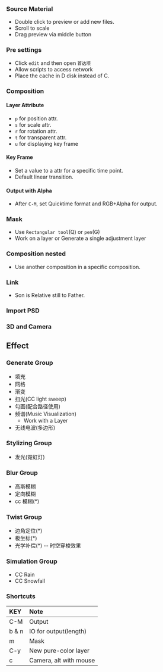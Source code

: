 ### Source Material  
- Double click to preview or add new files.  
- Scroll to scale  
- Drag preview via middle button  


### Pre settings  
- Click `edit` and then open `首选项`  
- Allow scripts to access network  
- Place the cache in D disk instead of C.  

### Composition  

#### Layer Attribute  
- `p` for position attr.  
- `s` for scale attr.  
- `r` for rotation attr.  
- `t` for transparent attr.  
- `u` for displaying key frame  

#### Key Frame  
- Set a value to a attr for a specific time point.  
- Default linear transition.  

#### Output with Alpha  
- After `C-M`, set Quicktime format and RGB+Alpha for output.  

### Mask  
- Use `Rectangular tool`(Q) or `pen`(G)  
- Work on a layer or Generate a single adjustment layer  

### Composition nested  
- Use another composition in a specific composition.  

### Link  
- Son is Relative still to Father.  

### Import PSD  

### 3D and Camera  

## Effect  

### Generate Group  
- 填充  
- 网格  
- 渐变  
- 扫光(CC light sweep)  
- 勾画(配合路径使用)  
- 频谱(Music Visualization)  
    - Work with a Layer  
- 无线电波(多边形)  


### Stylizing Group  
- 发光(霓虹灯)  


### Blur Group  
- 高斯模糊  
- 定向模糊  
- cc 模糊(*)

### Twist Group  
- 边角定位(*)  
- 极坐标(*)  
- 光学补偿(*) -- 时空穿梭效果  


### Simulation Group  
- CC Rain  
- CC Snowfall  


### Shortcuts  
|KEY|Note|
|:--|:--|
|C-M|Output|  
|b & n|IO for output(length)|  
|m|Mask|  
|C-y|New pure-color layer|  
|c|Camera, alt with mouse|  





